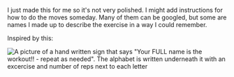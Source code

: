 I just made this for me so it's not very polished. I might add instructions for how to do the moves someday. Many of them can be googled, but some are names I made up to describe the exercise in a way I could remember.

Inspired by this:

![A picture of a hand written sign that says "Your FULL name is the workout!! - repeat as needed". The alphabet is written underneath it with an excercise and number of reps next to each letter](https://scontent-sjc3-1.xx.fbcdn.net/v/t1.0-9/90988715_10102754967465114_5327594068090290176_n.jpg?_nc_cat=102&_nc_sid=ca434c&_nc_oc=AQmZIoOEu-SuB4Gb_MQnUR5cb-Kr-Rf5ceqbfl5JR0mq-p_EuEBq5o63FFVdsCluhyg&_nc_ht=scontent-sjc3-1.xx&oh=b25a4511b29a4334a9c73fe2733bfa32&oe=5EA75495)
